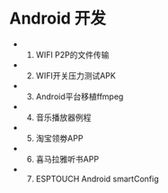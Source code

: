 # Android 开发
    
  - 1.  WIFI P2P的文件传输
  - 2.  WIFI开关压力测试APK
  - 3.  Android平台移植ffmpeg  
  - 4.  音乐播放器例程  
  - 5.  淘宝领劵APP
  - 6.  喜马拉雅听书APP  
  - 7.  ESPTOUCH Android smartConfig  
